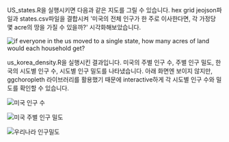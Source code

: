 US_states.R을 실행시키면 다음과 같은 지도를 그릴 수 있습니다. 
hex grid jeojson파일과 states.csv파일을 결합시켜 '미국의 전체 인구가 한 주로 이사한다면, 각 가정당 몇 acre의 땅을 가질 수 있을까?' 시각화해보았습니다. 

![if everyone in the us moved to a single state, how many acres of land would each household get?](https://github.com/dain-son/viz_challenge/assets/68219415/7688b008-7431-4f31-b3ed-f0d1d793141a)

us_korea_density.R을 실행시킨 결과입니다. 
미국의 주별 인구 수, 주별 인구 밀도, 한국의 시도별 인구 수, 시도별 인구 밀도를 나타냈습니다. 
아래 화면엔 보이지 않지만, ggchoropleth 라이브러리를 활용했기 때문에 interactive하게 각 시도별 인구 수와 밀도를 확인할 수 있습니다. 

![미국 인구 수](https://github.com/dain-son/viz_challenge/assets/68219415/5a5dee19-392d-400f-bc4f-475450c8e0f2)

![미국 주별 인구 밀도](https://github.com/dain-son/viz_challenge/assets/68219415/7eb6ff02-e709-4161-87b0-c8d5f63268d7)

![우리나라 인구밀도](https://github.com/dain-son/viz_challenge/assets/68219415/d3dd1245-4140-4c70-b1af-ff7ae172db88)
